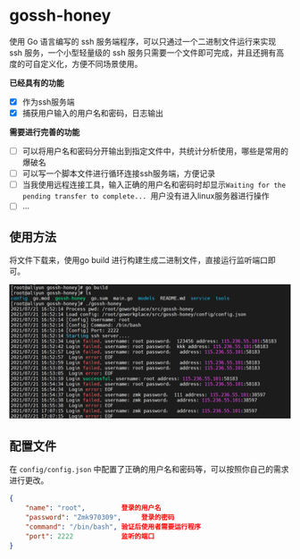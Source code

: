 # gossh-honey

使用 Go 语言编写的 ssh 服务端程序，可以只通过一个二进制文件运行来实现 ssh 服务，一个小型轻量级的 ssh 服务只需要一个文件即可完成，并且还拥有高度的可自定义化，方便不同场景使用。

**已经具有的功能**

- [x] 作为ssh服务端
- [x] 捕获用户输入的用户名和密码，日志输出

**需要进行完善的功能**

- [ ] 可以将用户名和密码分开输出到指定文件中，共统计分析使用，哪些是常用的爆破名
- [ ] 可以写一个脚本文件进行循环连接ssh服务端，方便记录
- [ ] 当我使用远程连接工具，输入正确的用户名和密码时却显示` Waiting for the pending transfer to complete...  `用户没有进入linux服务器进行操作
- [ ] ...

## 使用方法

将文件下载来，使用go build 进行构建生成二进制文件，直接运行监听端口即可。

![image-20210721171133023](https://raw.githubusercontent.com/zmk-c/blogImages/master/img/20210721171133.png)

## 配置文件
在 `config/config.json` 中配置了正确的用户名和密码等，可以按照你自己的需求进行更改。
```json
{
    "name": "root",         登录的用户名
    "password": "Zmk970309",     登录的密码
    "command": "/bin/bash", 验证后使用者需要运行程序
    "port": 2222            监听的端口
}
```

